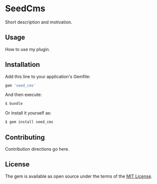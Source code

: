 # SeedCms
Short description and motivation.

## Usage
How to use my plugin.

## Installation
Add this line to your application's Gemfile:

```ruby
gem 'seed_cms'
```

And then execute:
```bash
$ bundle
```

Or install it yourself as:
```bash
$ gem install seed_cms
```

## Contributing
Contribution directions go here.

## License
The gem is available as open source under the terms of the [MIT License](http://opensource.org/licenses/MIT).
